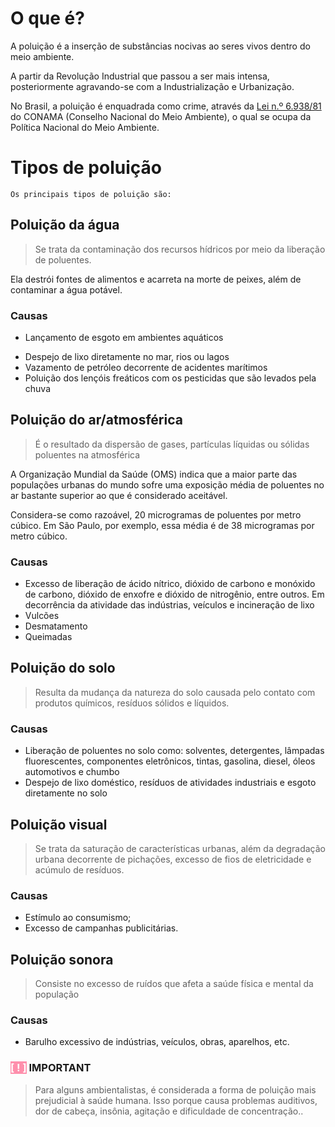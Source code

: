 # O que é?
A poluição é a inserção de substâncias nocivas ao seres vivos dentro do meio ambiente. 

A partir da Revolução Industrial que passou a ser mais intensa, posteriormente agravando-se com a Industrialização e Urbanização.

No Brasil, a poluição é enquadrada como crime, através da [Lei n.º 6.938/81](https://www.planalto.gov.br/ccivil_03/Leis/L6938.htm) do CONAMA (Conselho Nacional do Meio Ambiente), o qual se ocupa da Política Nacional do Meio Ambiente.

# Tipos de poluição
`Os principais tipos de poluição são:`
## Poluição da água
> Se trata da contaminação dos recursos hídricos por meio da liberação de poluentes.

Ela destrói fontes de alimentos e acarreta na morte de peixes, além de contaminar a água potável.
### Causas
* Lançamento de esgoto em ambientes aquáticos
- Despejo de lixo diretamente no mar, rios ou lagos
- Vazamento de petróleo decorrente de acidentes marítimos
- Poluição dos lençóis freáticos com os pesticidas que são levados pela chuva

## Poluição do ar/atmosférica
> É o resultado da dispersão de gases, partículas líquidas ou sólidas poluentes na atmosférica

A Organização Mundial da Saúde (OMS) indica que a maior parte das populações urbanas do mundo sofre uma exposição média de poluentes no ar bastante superior ao que é considerado aceitável.

Considera-se como razoável, 20 microgramas de poluentes por metro cúbico. Em São Paulo, por exemplo, essa média é de 38 microgramas por metro cúbico.

### Causas
- Excesso de liberação de ácido nítrico, dióxido de carbono e monóxido de carbono, dióxido de enxofre e dióxido de nitrogênio, entre outros. Em decorrência da atividade das indústrias, veículos e incineração de lixo
- Vulcões
- Desmatamento
- Queimadas

## Poluição do solo
> Resulta da mudança da natureza do solo causada pelo contato com produtos químicos, resíduos sólidos e líquidos.

### Causas
- Liberação de poluentes no solo como: solventes, detergentes, lâmpadas fluorescentes, componentes eletrônicos, tintas, gasolina, diesel, óleos automotivos e chumbo
- Despejo de lixo doméstico, resíduos de atividades industriais e esgoto diretamente no solo

## Poluição visual
> Se trata da saturação de características urbanas, além da degradação urbana decorrente de pichações, excesso de fios de eletricidade e acúmulo de resíduos.

### Causas
* Estímulo ao consumismo;
* Excesso de campanhas publicitárias.

## Poluição sonora
> Consiste no excesso de ruídos que afeta a saúde física e mental da população

### Causas
* Barulho excessivo de indústrias, veículos, obras, aparelhos, etc.

### <mark style="color:#fff;background: #FF5582A6;">[ ! ]</mark> IMPORTANT
> Para alguns ambientalistas, é considerada a forma de poluição mais prejudicial à saúde humana. Isso porque causa problemas auditivos, dor de cabeça, insônia, agitação e dificuldade de concentração..


























